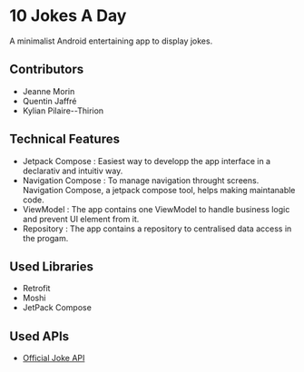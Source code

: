 # 10 Jokes A Day

A minimalist Android entertaining app to display jokes.

## Contributors 
- Jeanne Morin
- Quentin Jaffré
- Kylian Pilaire--Thirion

## Technical Features
- Jetpack Compose : Easiest way to developp the app interface in a declarativ and intuitiv way.
- Navigation Compose : To manage navigation throught screens. Navigation Compose, a jetpack compose tool, helps making maintanable code.
- ViewModel : The app contains one ViewModel to handle business logic and prevent UI element from it.
- Repository : The app contains a repository to centralised data access in the progam.

## Used Libraries
- Retrofit
- Moshi
- JetPack Compose

## Used APIs
- [Official Joke API](https://official-joke-api.appspot.com/)